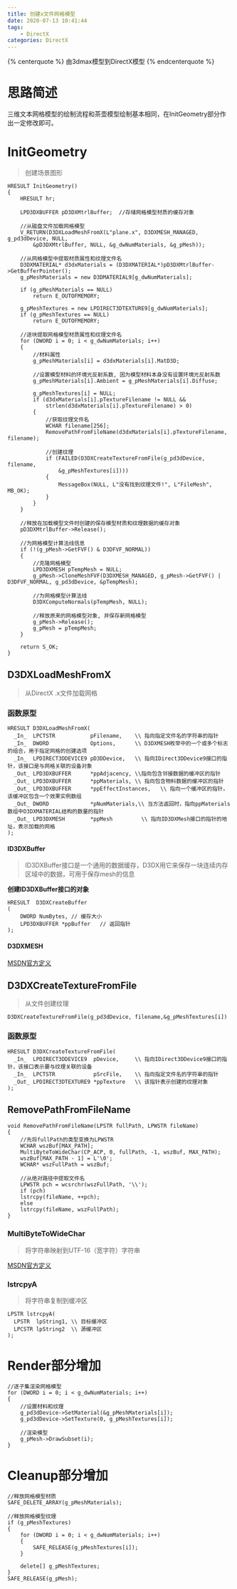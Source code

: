 ```yaml
---
title: 创建x文件网格模型
date: 2020-07-13 10:41:44
tags:
    - DirectX
categories: DirectX
---
```


{% centerquote %} 由3dmax模型到DirectX模型 {% endcenterquote %}
<!-- more -->

# 思路简述
三维文本网格模型的绘制流程和茶壶模型绘制基本相同，在InitGeometry部分作出一定修改即可。

# InitGeometry
> 创建场景图形

```
HRESULT InitGeometry()
{
	HRESULT hr;

	LPD3DXBUFFER pD3DXMtrlBuffer;  //存储网格模型材质的缓存对象

	//从磁盘文件加载网格模型
	V_RETURN(D3DXLoadMeshFromX(L"plane.x", D3DXMESH_MANAGED, g_pd3dDevice, NULL,
		&pD3DXMtrlBuffer, NULL, &g_dwNumMaterials, &g_pMesh));

	//从网格模型中提取材质属性和纹理文件名 
	D3DXMATERIAL* d3dxMaterials = (D3DXMATERIAL*)pD3DXMtrlBuffer->GetBufferPointer();
	g_pMeshMaterials = new D3DMATERIAL9[g_dwNumMaterials];

	if (g_pMeshMaterials == NULL)
		return E_OUTOFMEMORY;

	g_pMeshTextures = new LPDIRECT3DTEXTURE9[g_dwNumMaterials];
	if (g_pMeshTextures == NULL)
		return E_OUTOFMEMORY;

	//逐块提取网格模型材质属性和纹理文件名
	for (DWORD i = 0; i < g_dwNumMaterials; i++)
	{
		//材料属性
		g_pMeshMaterials[i] = d3dxMaterials[i].MatD3D;

		//设置模型材料的环境光反射系数, 因为模型材料本身没有设置环境光反射系数
		g_pMeshMaterials[i].Ambient = g_pMeshMaterials[i].Diffuse;

		g_pMeshTextures[i] = NULL;
		if (d3dxMaterials[i].pTextureFilename != NULL &&
			strlen(d3dxMaterials[i].pTextureFilename) > 0)
		{
			//获取纹理文件名
			WCHAR filename[256];
			RemovePathFromFileName(d3dxMaterials[i].pTextureFilename, filename);

			//创建纹理
			if (FAILED(D3DXCreateTextureFromFile(g_pd3dDevice, filename,
				&g_pMeshTextures[i])))
			{
				MessageBox(NULL, L"没有找到纹理文件!", L"FileMesh", MB_OK);
			}
		}
	}

	//释放在加载模型文件时创建的保存模型材质和纹理数据的缓存对象
	pD3DXMtrlBuffer->Release();

	//为网格模型计算法线信息
	if (!(g_pMesh->GetFVF() & D3DFVF_NORMAL))
	{
		//克隆网格模型
		LPD3DXMESH pTempMesh = NULL;
		g_pMesh->CloneMeshFVF(D3DXMESH_MANAGED, g_pMesh->GetFVF() | D3DFVF_NORMAL, g_pd3dDevice, &pTempMesh);

		//为网格模型计算法线
		D3DXComputeNormals(pTempMesh, NULL);

		//释放原来的网格模型对象, 并保存新网格模型
		g_pMesh->Release();
		g_pMesh = pTempMesh;
	}

	return S_OK;
}
```

## D3DXLoadMeshFromX
> 从DirectX .x文件加载网格

### 函数原型
```
HRESULT D3DXLoadMeshFromX(
  _In_  LPCTSTR           pFilename,    \\ 指向指定文件名的字符串的指针
  _In_  DWORD             Options,      \\ D3DXMESH枚举中的一个或多个标志的组合，用于指定网格的创建选项
  _In_  LPDIRECT3DDEVICE9 pD3DDevice,   \\ 指向IDirect3DDevice9接口的指针，该接口是与网格关联的设备对象
  _Out_ LPD3DXBUFFER      *ppAdjacency, \\指向包含邻接数据的缓冲区的指针
  _Out_ LPD3DXBUFFER      *ppMaterials, \\ 指向包含物料数据的缓冲区的指针
  _Out_ LPD3DXBUFFER      *ppEffectInstances,   \\ 指向一个缓冲区的指针，该缓冲区包含一个效果实例数组
  _Out_ DWORD             *pNumMaterials,\\ 当方法返回时，指向ppMaterials数组中D3DXMATERIAL结构的数量的指针   
  _Out_ LPD3DXMESH        *ppMesh         \\ 指向ID3DXMesh接口的指针的地址，表示加载的网格
);
```

#### ID3DXBuffer
> ID3DXBuffer接口是一个通用的数据缓存，D3DX用它来保存一块连续内存区域中的数据，可用于保存mesh的信息

**创建ID3DXBuffer接口的对象**
```
HRESULT  D3DXCreateBuffer
(
    DWORD NumBytes,	// 缓存大小
    LPD3DXBUFFER *ppBuffer	 // 返回指针
); 
```

#### D3DXMESH
[MSDN官方定义](https://docs.microsoft.com/en-us/windows/win32/direct3d9/d3dxmesh)

## D3DXCreateTextureFromFile
> 从文件创建纹理

```
D3DXCreateTextureFromFile(g_pd3dDevice, filename,&g_pMeshTextures[i])
```

### 函数原型
```
HRESULT D3DXCreateTextureFromFile(
  _In_  LPDIRECT3DDEVICE9  pDevice,     \\ 指向IDirect3DDevice9接口的指针，该接口表示要与纹理关联的设备
  _In_  LPCTSTR            pSrcFile,    \\ 指向指定文件名的字符串的指针
  _Out_ LPDIRECT3DTEXTURE9 *ppTexture   \\ 该指针表示创建的纹理对象
);
```

## RemovePathFromFileName

```
void RemovePathFromFileName(LPSTR fullPath, LPWSTR fileName)
{
	//先将fullPath的类型变换为LPWSTR
	WCHAR wszBuf[MAX_PATH];
	MultiByteToWideChar(CP_ACP, 0, fullPath, -1, wszBuf, MAX_PATH);
	wszBuf[MAX_PATH - 1] = L'\0';
	WCHAR* wszFullPath = wszBuf;

	//从绝对路径中提取文件名
	LPWSTR pch = wcsrchr(wszFullPath, '\\');
	if (pch)
	lstrcpy(fileName, ++pch);
	else
	lstrcpy(fileName, wszFullPath);
}
```

### MultiByteToWideChar
> 将字符串映射到UTF-16（宽字符）字符串

[MSDN官方定义](https://docs.microsoft.com/en-us/windows/win32/api/stringapiset/nf-stringapiset-multibytetowidechar)

### lstrcpyA
> 将字符串复制到缓冲区

```
LPSTR lstrcpyA(
  LPSTR  lpString1, \\ 目标缓冲区
  LPCSTR lpString2  \\ 源缓冲区
);
```

# Render部分增加
```
//逐子集渲染网格模型
for (DWORD i = 0; i < g_dwNumMaterials; i++)
{
    //设置材料和纹理
    g_pd3dDevice->SetMaterial(&g_pMeshMaterials[i]);
    g_pd3dDevice->SetTexture(0, g_pMeshTextures[i]);

    //渲染模型
    g_pMesh->DrawSubset(i);
}
```

# Cleanup部分增加
```
//释放网格模型材质
SAFE_DELETE_ARRAY(g_pMeshMaterials);

//释放网格模型纹理
if (g_pMeshTextures)
{
    for (DWORD i = 0; i < g_dwNumMaterials; i++)
    {
        SAFE_RELEASE(g_pMeshTextures[i]);
    }

    delete[] g_pMeshTextures;
}
SAFE_RELEASE(g_pMesh);
```